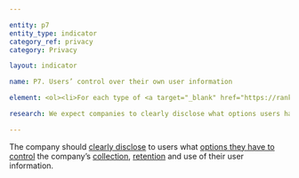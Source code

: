 ```yaml
---

entity: p7
entity_type: indicator
category_ref: privacy
category: Privacy

layout: indicator

name: P7. Users’ control over their own user information

element: <ol><li>For each type of <a target="_blank" href="https://rankingdigitalrights.org/2018-indicators/#userinformation">user information</a> the company collects, does the company <a target="_blank" href="https://rankingdigitalrights.org/2018-indicators/#clearlydisclose">clearly disclose</a> whether users can control the company’s collection of this user information?</li><li>For each type of <a target="_blank" href="https://rankingdigitalrights.org/2018-indicators/#userinformation">user information</a> the company collects, does the company <a target="_blank" href="https://rankingdigitalrights.org/2018-indicators/#clearlydisclose">clearly disclose</a> whether users can delete this user information?</li><li>Does the company <a target="_blank" href="https://rankingdigitalrights.org/2018-indicators/#clearlydisclose">clearly disclose</a> that it provides users with <a target="_blank" href="https://rankingdigitalrights.org/2018-indicators/#options">options to control</a> how their user information is used for targeted advertising?</li><li>Does the company <a target="_blank" href="https://rankingdigitalrights.org/2018-indicators/#clearlydisclose">clearly disclose</a> that targeted advertising is off by default?</li><li>(For <a target="_blank" href="https://rankingdigitalrights.org/2018-indicators/#mobile">mobile ecosystems</a>): Does the company <a target="_blank" href="https://rankingdigitalrights.org/2018-indicators/#clearlydisclose">clearly disclose</a> that it provides users with options to control the device’s <a target="_blank" href="https://rankingdigitalrights.org/2018-indicators/#geolocation">geolocation</a> functions?</li></ol>

research: We expect companies to clearly disclose what options users have to control the information that companies collect and retain about them. Enabling users to control what information about them that a company collects and retains would mean giving users the ability to delete specific types of user information without requiring them to delete their entire account. We therefore expect companies to clearly disclose whether users have the option to delete specific types of user information.</p><p>In addition, we expect companies to enable users to control the use of their information for the purpose of targeted advertising. Targeted advertising requires extensive collection and retention of user information that is tantamount to tracking. Companies should therefore clearly disclose whether users have options to control how their information is being used for these purposes.</p><p>For mobile ecosystems, we expect companies to clearly disclose what options users have to control the collection of their location information. A user’s location changes frequently and many users carry their mobile devices nearly everywhere, making the collection of this type of information particularly sensitive. In addition, the location settings on mobile ecosystems can influence how other products and services access their location information. For instance, mobile apps may enable users to control location information. However, if the device on which those mobile apps run collects geolocation data by default and does not give users a way to turn this off, users may not be able to limit that mobile app’s collection of their location information. For these reasons, we expect companies to disclose that users can control how their device interacts with their location information.</p><p><b>Potential sources:</b></p><ul><li>Company privacy policy</li><li>Company account settings page</li></ul>

---
```

The company should <a target="_blank" href="https://rankingdigitalrights.org/2018-indicators/#clearlydisclose">clearly disclose</a> to users what <a target="_blank" href="https://rankingdigitalrights.org/2018-indicators/#options">options they have to control</a> the company’s <a target="_blank" href="https://rankingdigitalrights.org/2018-indicators/#collect">collection</a>, <a target="_blank" href="https://rankingdigitalrights.org/2018-indicators/#retention">retention</a> and use of their user information.